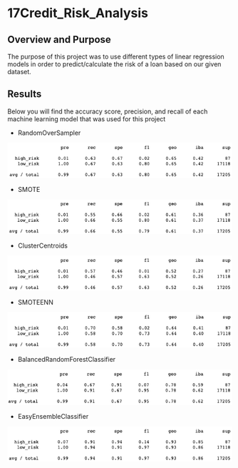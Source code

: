 # 17Credit_Risk_Analysis

## Overview and Purpose
The purpose of this project was to use different types of linear regression models in order to predict/calculate the risk of a loan based on our given dataset.


## Results
Below you will find the accuracy score, precision, and recall of each machine learning model that was used for this project 

- RandomOverSampler

![...](RandomOverSampler.png)

- SMOTE

![...](SMOTE.png)

- ClusterCentroids

![...](Undersampling.png)

- SMOTEENN

![...](CombinationSampling.png)

- BalancedRandomForestClassifier

![...](BalancedRandomForest.png)

- EasyEnsembleClassifier

![...](EasyEnsembleAdaBoost.png)
